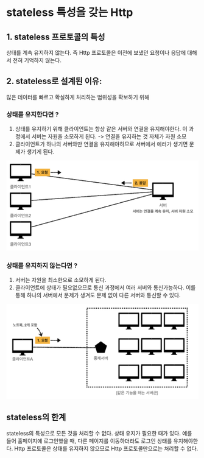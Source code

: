 # stateless 특성을 갖는 Http

## 1. stateless 프로토콜의 특성
   상태를 계속  유지하지 않는다.
   즉 Http 프로토콜은 이전에 보냈던 요청이나 응답에 대해서 전혀 기억하지 않는다.

## 2. stateless로 설계된 이유:
많은 데이터를 빠르고 확실하게 처리하는 범위성을 확보하기 위해

### 상태를 유지한다면 ?
1. 상태를 유지하기 위해 클라이언트는 항상 같은 서버와 연결을 유지해야한다. 이 과정에서 서버는 자원을 소모하게 된다. -> 연결을 유지하는 것 자체가 자원 소모
2. 클라이언트가 하나의 서버와만 연결을 유지해야하므로 서버에서 에러가 생기면 문제가 생기게 된다.

![stateful.png](image/stateful.png)

### 상태를 유지하지 않는다면 ?
1. 서버는 자원을 최소한으로 소모하게 된다.
2. 클라이언트에 상태가 필요없으므로 통신 과정에서 여러 서버와 통신가능하다.
이를 통해 하나의 서버에서 문제가 생겨도 문제 없이 다른 서버와 통신할 수 있다.

![stateful.png](image/stateless.png)

## stateless의 한계
stateless의 특성으로 모든 것을 처리할 수 없다.
상태 유지가 필요한 때가 있다. 
예를 들어 홈페이지에 로그인했을 때, 다른 페이지를 이동하더라도 로그인 상태를 유지해야한다.
Http 프로토콜은 상태를 유지하지 않으므로 Http 프로토콜만으로는 처리할 수 없다.
